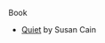 <head>
    <link rel="stylesheet" type="text/css" media="all" href="/style.css">
</head>

Book

* [Quiet](quiet_by_susan_cain.md) by Susan Cain